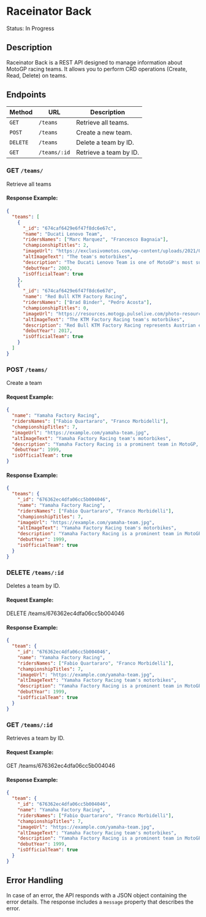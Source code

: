 # Raceinator Back

Status: In Progress

## Description

Raceinator Back is a REST API designed to manage information about MotoGP racing teams. It allows you to perform CRD operations (Create, Read, Delete) on teams.

## Endpoints

| Method   | URL          | Description            |
| -------- | ------------ | ---------------------- |
| `GET`    | `/teams`     | Retrieve all teams.    |
| `POST`   | `/teams`     | Create a new team.     |
| `DELETE` | `/teams`     | Delete a team by ID.   |
| `GET`    | `/teams/:id` | Retrieve a team by ID. |

### GET `/teams/`

Retrieve all teams

#### Response Example:

```json
{
  "teams": [
    {
      "_id": "674caf6429e6f47f8dc6e67c",
      "name": "Ducati Lenovo Team",
      "ridersNames": ["Marc Marquez", "Francesco Bagnaia"],
      "championshipTitles": 2,
      "imageUrl": "https://exclusivomotos.com/wp-content/uploads/2021/02/Ducati-team-scaled.jpg",
      "altImageText": "The team's motorbikes",
      "description": "The Ducati Lenovo Team is one of MotoGP's most successful teams, representing Italian innovation and speed. With its headquarters in Bologna, Italy, and the powerful Ducati Desmosedici GP23, the team consistently competes at the top level of MotoGP.",
      "debutYear": 2003,
      "isOfficialTeam": true
    },
    {
      "_id": "674caf6429e6f47f8dc6e67d",
      "name": "Red Bull KTM Factory Racing",
      "ridersNames": ["Brad Binder", "Pedro Acosta"],
      "championshipTitles": 0,
      "imageUrl": "https://resources.motogp.pulselive.com/photo-resources/2024/02/12/4fc6e9ed-b9d6-4b24-9e86-0425ddde6640/Binder_Miller_Red-Bull-KTM_MotoGP_24-3-.jpg?width=2880&height=1620",
      "altImageText": "The KTM Factory Racing team's motorbikes",
      "description": "Red Bull KTM Factory Racing represents Austrian engineering and relentless determination in MotoGP. Based in Mattighofen, Austria, and powered by the KTM RC16, the team has made significant progress since its debut in 2017, becoming a consistent contender in the championship. In 2023, they achieved 4th place in the Riders' Championship, 2nd in the Constructors' standings, and 4th in the Teams' rankings. Since 2017, KTM has accumulated seven MotoGP Grand Prix wins and two Sprint victories, achieved with two different riders. For the 2025 season, the team has signed a multi-year contract with Spanish rider Pedro Acosta, a two-time World Champion, to join Brad Binder in the factory lineup.",
      "debutYear": 2017,
      "isOfficialTeam": true
    }
  ]
}
```

### POST `/teams/`

Create a team

#### Request Example:

```json
{
  "name": "Yamaha Factory Racing",
  "ridersNames": ["Fabio Quartararo", "Franco Morbidelli"],
  "championshipTitles": 7,
  "imageUrl": "https://example.com/yamaha-team.jpg",
  "altImageText": "Yamaha Factory Racing team's motorbikes",
  "description": "Yamaha Factory Racing is a prominent team in MotoGP, known for its rich history and competitive performance.",
  "debutYear": 1999,
  "isOfficialTeam": true
}
```

#### Response Example:

```json
{
  "teams": {
    "_id": "676362ec4dfa06cc5b004046",
    "name": "Yamaha Factory Racing",
    "ridersNames": ["Fabio Quartararo", "Franco Morbidelli"],
    "championshipTitles": 7,
    "imageUrl": "https://example.com/yamaha-team.jpg",
    "altImageText": "Yamaha Factory Racing team's motorbikes",
    "description": "Yamaha Factory Racing is a prominent team in MotoGP, known for its rich history and competitive performance.",
    "debutYear": 1999,
    "isOfficialTeam": true
  }
}
```

### DELETE `/teams/:id`

Deletes a team by ID.

#### Request Example:

DELETE /teams/676362ec4dfa06cc5b004046

#### Response Example:

```json
{
  "team": {
    "_id": "676362ec4dfa06cc5b004046",
    "name": "Yamaha Factory Racing",
    "ridersNames": ["Fabio Quartararo", "Franco Morbidelli"],
    "championshipTitles": 7,
    "imageUrl": "https://example.com/yamaha-team.jpg",
    "altImageText": "Yamaha Factory Racing team's motorbikes",
    "description": "Yamaha Factory Racing is a prominent team in MotoGP, known for its rich history and competitive performance.",
    "debutYear": 1999,
    "isOfficialTeam": true
  }
}
```

### GET `/teams/:id`

Retrieves a team by ID.

#### Request Example:

GET /teams/676362ec4dfa06cc5b004046

#### Response Example:

```json
{
  "team": {
    "_id": "676362ec4dfa06cc5b004046",
    "name": "Yamaha Factory Racing",
    "ridersNames": ["Fabio Quartararo", "Franco Morbidelli"],
    "championshipTitles": 7,
    "imageUrl": "https://example.com/yamaha-team.jpg",
    "altImageText": "Yamaha Factory Racing team's motorbikes",
    "description": "Yamaha Factory Racing is a prominent team in MotoGP, known for its rich history and competitive performance.",
    "debutYear": 1999,
    "isOfficialTeam": true
  }
}
```

## Error Handling

In case of an error, the API responds with a JSON object containing the error details. The response includes a `message` property that describes the error.
